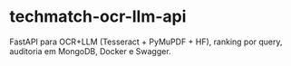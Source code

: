 # techmatch-ocr-llm-api
FastAPI para OCR+LLM (Tesseract + PyMuPDF + HF), ranking por query, auditoria em MongoDB, Docker e Swagger.
